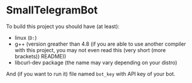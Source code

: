 # SmallTelegramBot
To build this project you should have (at least):
 - linux (`D:`)
 - g++ (version greather than 4.8 (if you are able to use another compiler with this project,  you may not even read this (very short (more brackets)) README))
 - libcurl-dev package (the name may vary depending on your distro)

And (if you want to run it) file named `bot_key` with API key of your bot. 
